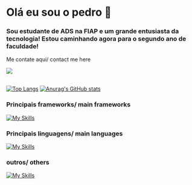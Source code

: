# Olá eu sou o pedro 👋
### Sou estudante de ADS na FIAP e um grande entusiasta da tecnologia! Estou caminhando agora para o segundo ano de faculdade!
Me contate aqui/ contact me here

<div style="display: flex">
<a href="https://www.linkedin.com/in/pedro-sena-borges-martinazzo-304104259/" target="_blank"><img src="https://img.shields.io/badge/-LinkedIn-%230077B5?style=for-the-badge&logo=linkedin&logoColor=white" target="_blank"></a> 
</div><br>

[![Top Langs](https://github-readme-stats.vercel.app/api/top-langs/?username=pedrosbm&theme=dracula)](https://github.com/anuraghazra/github-readme-stats)
[![Anurag's GitHub stats](https://github-readme-stats.vercel.app/api?username=pedrosbm&theme=dracula)](https://github.com/anuraghazra/github-readme-stats)

### Principais frameworks/ main frameworks

[![My Skills](https://skillicons.dev/icons?i=react,vite,spring,nextjs)](https://skillicons.dev)

### Principais linguagens/ main languages

[![My Skills](https://skillicons.dev/icons?i=js,ts,html,css,sass,java,python,mysql)](https://skillicons.dev)

### outros/ others

[![My Skills](https://skillicons.dev/icons?i=git,godot,postman)](https://skillicons.dev)
